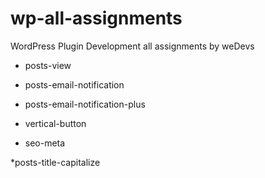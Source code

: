 # wp-all-assignments
WordPress Plugin Development all assignments by weDevs

* posts-view

* posts-email-notification

* posts-email-notification-plus

* vertical-button

* seo-meta

*posts-title-capitalize
